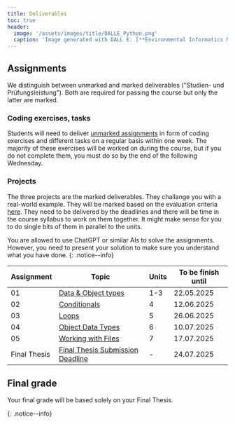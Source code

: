 ```yaml
---
title: Deliverables
toc: true
header:
  image: '/assets/images/title/DALLE_Python.png'
  caption: 'Image generated with DALL E: [**Environmental Informatics Marburg**](https://www.uni-marburg.de/en/fb19/disciplines/physisch/environmentalinformatics)'
---
```


## Assignments
We distinguish between unmarked and marked deliverables ("Studien- und Prüfungsleistung"). 
Both are required for passing the course but only the latter are marked.

### Coding exercises, tasks
Students will need to deliver [unmarked assignments](/moer-base-python/unit10/unit10-01_Intro.html) in form of coding exercises and different tasks on a regular basis within one week. The majority of these exercises will be worked on during the course, but if you do not complete them, you must do so by the end of the following Wednesday.

### Projects
The three projects are the marked deliverables. They challange you with a real-world example. They will be marked based on the evaluation criteria [here](/moer-base-python/unit11/unit11-01_project_guidelines.html). They need to be delivered by the deadlines and there will be time in the course syllabus to work on them together. It might make sense for you to do single bits of them in parallel to the units.


You are allowed to use ChatGPT or similar AIs to solve the assignments. However, you need to present your solution to make sure you understand what you have done.
{: .notice--info}

| Assignment | Topic                                                                             | Units | To be finish until |
|------------|-----------------------------------------------------------------------------------|-------|---------------------|
| 01         | [Data & Object types](/moer-base-python/unit10/unit10-assignment01_3.html)        | 1-3   | 22.05.2025         |
| 02         | [Conditionals](/moer-base-python/unit10/unit10-assignment04.html)                 | 4     | 12.06.2025         |
| 03         | [Loops](/moer-base-python/unit10/unit10-assignment05.html)                        | 5     | 26.06.2025         |
| 04         | [Object Data Types](/moer-base-python/unit10/unit10-assignment06.html)            | 6     | 10.07.2025         |
| 05         | [Working with Files](/moer-base-python/unit10/unit10-assignment07.html)           | 7     | 17.07.2025         |
| Final Thesis  | [Final Thesis Submission Deadline](/moer-base-python/unit12/unit12-02_thesis.html)  | -     | 24.07.2025         |



<!-- | Assignment | Exercise                   | Read & take quiz to chapter  | To be finish until |
|------------|----------------------------|------------------------------|--------------------|
| Assignment               | Name and link                                                                                      | marked / unmarked |
|--------------------------|----------------------------------------------------------------------------------------------------|-------------------|
| 24.04.2025 14:00 | [Overview and the very basics](/moer-base-python/unit01/unit01-00_Intro.html) | marked            |
| 08.05.2025 14:00 | [Basic Data Types and Variables](/moer-base-python/unit02/unit02-01_Intro.html) | marked            |
| 15.05.2025 14:00 | [Mathematical Operators](/moer-base-python//unit03/unit03-02_mathematical_operators.html) | marked            |
| 22.05.2025 14:00 | [Conditionals](/moer-base-python/unit04/unit04-01_Intro.html) | marked            |
| 05.06.2025 14:00 | [Loops](/moer-base-python/unit05/unit05-01_intro.html) | marked            |
| 12.06.2025 14:00 | [Object Type - List and Array ](/moer-base-python/unit06/unit06-02_lists.html) | marked            |
| 26.06.2025 14:00 | [Object Type - Frames and Matrix ](/moer-base-python/unit06/unit06-04_data_frames.html) | marked            |
| 03.07.2025 14:00 | [Working with Files](/moer-base-python/unit07/unit07-01_Intro.html) | marked            |
| 10.07.2025 14:00 | [Simple Visualizations](/moer-base-python/unit02/unit02-01_Intro.html) | marked            |
| 17.07.2025 14:00 | [OOP and Final Thesis – Preparation and Discussion](/moer-base-python/unit09/unit08-01_Intro.html) | marked            |
| 24.07.2025 14:00 | Final Thesis Submission Deadline | marked   
 -->



## Final grade
Your final grade will be based solely on your Final Thesis.

{: .notice--info}






